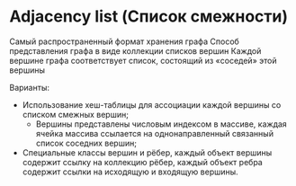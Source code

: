 # Adjacency list (Список смежности)

Самый распространенный формат хранения графа
Способ представления графа в виде коллекции списков вершин
Каждой вершине графа соответствует список, состоящий из «соседей» этой вершины

Варианты:
- Использование хеш-таблицы для ассоциации каждой вершины со списком смежных вершин;
    - Вершины представлены числовым индексом в массиве,
каждая ячейка массива ссылается на однонаправленный связанный список соседних вершин;
- Специальные классы вершин и рёбер, каждый объект вершины содержит ссылку на коллекцию рёбер,
каждый объект ребра содержит ссылки на исходящую и входящую вершины.